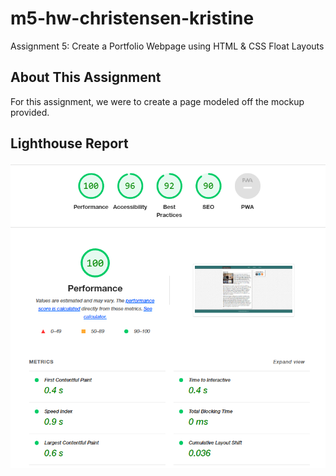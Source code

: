 # m5-hw-christensen-kristine
Assignment 5: Create a Portfolio Webpage using HTML & CSS Float Layouts
## About This Assignment ##
For this assignment, we were to create a page modeled off the mockup provided.

## Lighthouse Report ##
![picture alt](images/LHScreenshot.PNG "Overall Scores")